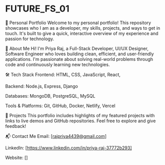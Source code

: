 # FUTURE_FS_01
💼 Personal Portfolio
Welcome to my personal portfolio! This repository showcases who I am as a developer, my skills, projects, and ways to get in touch. It's built to give a quick, interactive overview of my experience and passion for technology.

🚀 About Me
Hi! I'm Priya Raj, a  Full-Stack Developer, UI/UX Designer, Software Engineer who loves building clean, efficient, and user-friendly applications. I'm passionate about solving real-world problems through code and continuously learning new technologies.

🛠️ Tech Stack
Frontend: HTML, CSS, JavaScript, React, 

Backend: Node.js, Express, Django

Databases: MongoDB, PostgreSQL, MySQL

Tools & Platforms: Git, GitHub, Docker, Netlify, Vercel

📂 Projects
This portfolio includes highlights of my featured projects with links to live demos and GitHub repositories. Feel free to explore and give feedback!

📬 Contact Me
Email: [rajpriya4439@gmail.com]

LinkedIn: [https://www.linkedin.com/in/priya-raj-37772b293]

Website: []

